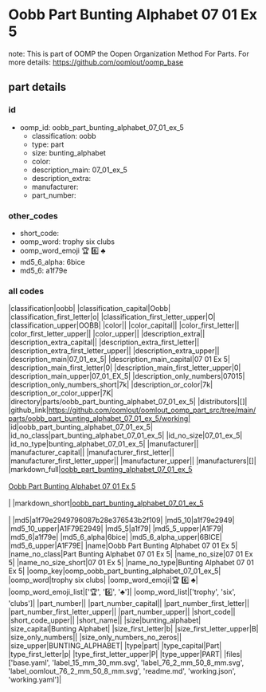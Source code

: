 # Oobb Part Bunting Alphabet 07 01 Ex 5  

note: This is part of OOMP the Oopen Organization Method For Parts. For more details: https://github.com/oomlout/oomp_base

##  part details





### id
* oomp_id: oobb_part_bunting_alphabet_07_01_ex_5
  * classification: oobb
  * type: part
  * size: bunting_alphabet
  * color: 
  * description_main: 07_01_ex_5
  * description_extra: 
  * manufacturer: 
  * part_number: 

### other_codes
* short_code: 
* oomp_word: trophy six clubs
* oomp_word_emoji :trophy: :six: :clubs:
* md5_6_alpha: 6bice
* md5_6: a1f79e

### all codes 
|classification|oobb|
|classification_capital|Oobb|
|classification_first_letter|o|
|classification_first_letter_upper|O|
|classification_upper|OOBB|
|color||
|color_capital||
|color_first_letter||
|color_first_letter_upper||
|color_upper||
|description_extra||
|description_extra_capital||
|description_extra_first_letter||
|description_extra_first_letter_upper||
|description_extra_upper||
|description_main|07_01_ex_5|
|description_main_capital|07 01 Ex 5|
|description_main_first_letter|0|
|description_main_first_letter_upper|0|
|description_main_upper|07_01_EX_5|
|description_only_numbers|07015|
|description_only_numbers_short|7k|
|description_or_color|7k|
|description_or_color_upper|7K|
|directory|parts/oobb_part_bunting_alphabet_07_01_ex_5|
|distributors|[]|
|github_link|https://github.com/oomlout/oomlout_oomp_part_src/tree/main/parts/oobb_part_bunting_alphabet_07_01_ex_5/working|
|id|oobb_part_bunting_alphabet_07_01_ex_5|
|id_no_class|part_bunting_alphabet_07_01_ex_5|
|id_no_size|07_01_ex_5|
|id_no_type|bunting_alphabet_07_01_ex_5|
|manufacturer||
|manufacturer_capital||
|manufacturer_first_letter||
|manufacturer_first_letter_upper||
|manufacturer_upper||
|manufacturers|[]|
|markdown_full|[oobb_part_bunting_alphabet_07_01_ex_5](https://github.com/oomlout/oomlout_oomp_part_src/tree/main/parts/oobb_part_bunting_alphabet_07_01_ex_5/working)<br>[](https://github.com/oomlout/oomlout_oomp_part_src/tree/main/parts/oobb_part_bunting_alphabet_07_01_ex_5/working)<br>[Oobb Part Bunting Alphabet 07 01 Ex 5](https://github.com/oomlout/oomlout_oomp_part_src/tree/main/parts/oobb_part_bunting_alphabet_07_01_ex_5/working)<br><br>|
|markdown_short|[oobb_part_bunting_alphabet_07_01_ex_5](https://github.com/oomlout/oomlout_oomp_part_src/tree/main/parts/oobb_part_bunting_alphabet_07_01_ex_5/working)<br><br>|
|md5|a1f79e2949796087b28e376543b2f109|
|md5_10|a1f79e2949|
|md5_10_upper|A1F79E2949|
|md5_5|a1f79|
|md5_5_upper|A1F79|
|md5_6|a1f79e|
|md5_6_alpha|6bice|
|md5_6_alpha_upper|6BICE|
|md5_6_upper|A1F79E|
|name|Oobb Part Bunting Alphabet 07 01 Ex 5|
|name_no_class|Part Bunting Alphabet 07 01 Ex 5|
|name_no_size|07 01 Ex 5|
|name_no_size_short|07 01 Ex 5|
|name_no_type|Bunting Alphabet 07 01 Ex 5|
|oomp_key|oomp_oobb_part_bunting_alphabet_07_01_ex_5|
|oomp_word|trophy six clubs|
|oomp_word_emoji|:trophy: :six: :clubs:|
|oomp_word_emoji_list|[':trophy:', ':six:', ':clubs:']|
|oomp_word_list|['trophy', 'six', 'clubs']|
|part_number||
|part_number_capital||
|part_number_first_letter||
|part_number_first_letter_upper||
|part_number_upper||
|short_code||
|short_code_upper||
|short_name||
|size|bunting_alphabet|
|size_capital|Bunting Alphabet|
|size_first_letter|b|
|size_first_letter_upper|B|
|size_only_numbers||
|size_only_numbers_no_zeros||
|size_upper|BUNTING_ALPHABET|
|type|part|
|type_capital|Part|
|type_first_letter|p|
|type_first_letter_upper|P|
|type_upper|PART|
|files|['base.yaml', 'label_15_mm_30_mm.svg', 'label_76_2_mm_50_8_mm.svg', 'label_oomlout_76_2_mm_50_8_mm.svg', 'readme.md', 'working.json', 'working.yaml']|
